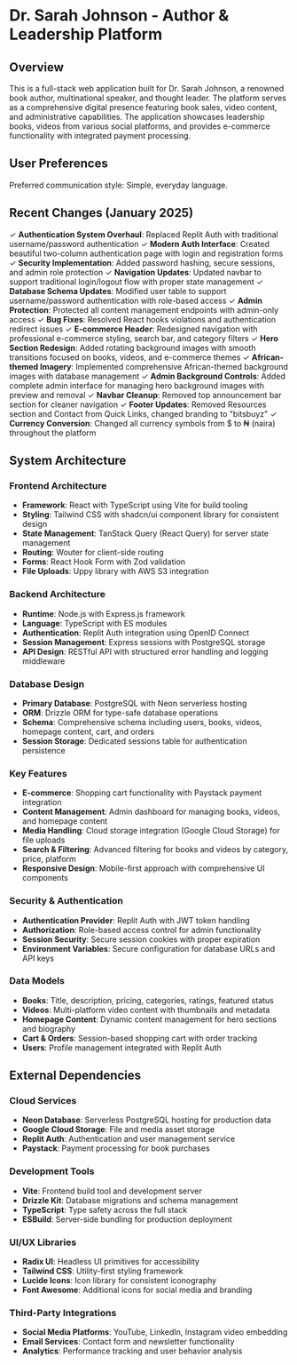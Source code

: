 # Dr. Sarah Johnson - Author & Leadership Platform

## Overview

This is a full-stack web application built for Dr. Sarah Johnson, a renowned book author, multinational speaker, and thought leader. The platform serves as a comprehensive digital presence featuring book sales, video content, and administrative capabilities. The application showcases leadership books, videos from various social platforms, and provides e-commerce functionality with integrated payment processing.

## User Preferences

Preferred communication style: Simple, everyday language.

## Recent Changes (January 2025)

✓ **Authentication System Overhaul**: Replaced Replit Auth with traditional username/password authentication
✓ **Modern Auth Interface**: Created beautiful two-column authentication page with login and registration forms
✓ **Security Implementation**: Added password hashing, secure sessions, and admin role protection
✓ **Navigation Updates**: Updated navbar to support traditional login/logout flow with proper state management
✓ **Database Schema Updates**: Modified user table to support username/password authentication with role-based access
✓ **Admin Protection**: Protected all content management endpoints with admin-only access
✓ **Bug Fixes**: Resolved React hooks violations and authentication redirect issues
✓ **E-commerce Header**: Redesigned navigation with professional e-commerce styling, search bar, and category filters
✓ **Hero Section Redesign**: Added rotating background images with smooth transitions focused on books, videos, and e-commerce themes
✓ **African-themed Imagery**: Implemented comprehensive African-themed background images with database management
✓ **Admin Background Controls**: Added complete admin interface for managing hero background images with preview and removal
✓ **Navbar Cleanup**: Removed top announcement bar section for cleaner navigation
✓ **Footer Updates**: Removed Resources section and Contact from Quick Links, changed branding to "bitsbuyz"
✓ **Currency Conversion**: Changed all currency symbols from $ to ₦ (naira) throughout the platform

## System Architecture

### Frontend Architecture
- **Framework**: React with TypeScript using Vite for build tooling
- **Styling**: Tailwind CSS with shadcn/ui component library for consistent design
- **State Management**: TanStack Query (React Query) for server state management
- **Routing**: Wouter for client-side routing
- **Forms**: React Hook Form with Zod validation
- **File Uploads**: Uppy library with AWS S3 integration

### Backend Architecture
- **Runtime**: Node.js with Express.js framework
- **Language**: TypeScript with ES modules
- **Authentication**: Replit Auth integration using OpenID Connect
- **Session Management**: Express sessions with PostgreSQL storage
- **API Design**: RESTful API with structured error handling and logging middleware

### Database Design
- **Primary Database**: PostgreSQL with Neon serverless hosting
- **ORM**: Drizzle ORM for type-safe database operations
- **Schema**: Comprehensive schema including users, books, videos, homepage content, cart, and orders
- **Session Storage**: Dedicated sessions table for authentication persistence

### Key Features
- **E-commerce**: Shopping cart functionality with Paystack payment integration
- **Content Management**: Admin dashboard for managing books, videos, and homepage content
- **Media Handling**: Cloud storage integration (Google Cloud Storage) for file uploads
- **Search & Filtering**: Advanced filtering for books and videos by category, price, platform
- **Responsive Design**: Mobile-first approach with comprehensive UI components

### Security & Authentication
- **Authentication Provider**: Replit Auth with JWT token handling
- **Authorization**: Role-based access control for admin functionality
- **Session Security**: Secure session cookies with proper expiration
- **Environment Variables**: Secure configuration for database URLs and API keys

### Data Models
- **Books**: Title, description, pricing, categories, ratings, featured status
- **Videos**: Multi-platform video content with thumbnails and metadata
- **Homepage Content**: Dynamic content management for hero sections and biography
- **Cart & Orders**: Session-based shopping cart with order tracking
- **Users**: Profile management integrated with Replit Auth

## External Dependencies

### Cloud Services
- **Neon Database**: Serverless PostgreSQL hosting for production data
- **Google Cloud Storage**: File and media asset storage
- **Replit Auth**: Authentication and user management service
- **Paystack**: Payment processing for book purchases

### Development Tools
- **Vite**: Frontend build tool and development server
- **Drizzle Kit**: Database migrations and schema management
- **TypeScript**: Type safety across the full stack
- **ESBuild**: Server-side bundling for production deployment

### UI/UX Libraries
- **Radix UI**: Headless UI primitives for accessibility
- **Tailwind CSS**: Utility-first styling framework
- **Lucide Icons**: Icon library for consistent iconography
- **Font Awesome**: Additional icons for social media and branding

### Third-Party Integrations
- **Social Media Platforms**: YouTube, LinkedIn, Instagram video embedding
- **Email Services**: Contact form and newsletter functionality
- **Analytics**: Performance tracking and user behavior analysis